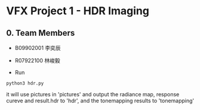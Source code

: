 # VFX Project 1 - HDR Imaging

## 0. Team Members
* B09902001 李奕辰
* R07922100 林峻毅

* Run

```
python3 hdr.py 
```
it will use pictures in 'pictures' and output the radiance map, response cureve and result.hdr to 'hdr', and the tonemapping results to 'tonemapping'

